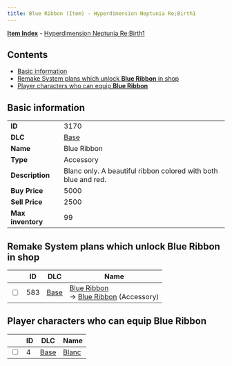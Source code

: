 ```yaml
---
title: Blue Ribbon (Item) - Hyperdimension Neptunia Re;Birth1
---
```


[**Item Index**](/neptunia/rb1/item/index.html) - [Hyperdimension Neptunia Re;Birth1](/neptunia/rb1)

## Contents

- [Basic information](#basic-information)
- [Remake System plans which unlock **Blue Ribbon** in shop](#remake-system-plans-which-unlock-blue-ribbon-in-shop)
- [Player characters who can equip **Blue Ribbon**](#player-characters-who-can-equip-blue-ribbon)
## Basic information

|   |   |
| -- | -- |
| **ID** | 3170 |
| **DLC** | [Base](/neptunia/rb1/dlc/1-base.html) |
| **Name** | Blue Ribbon |
| **Type** | Accessory |
| **Description** | Blanc only. A beautiful ribbon colored with both blue and red. |
| **Buy Price** | 5000 |
| **Sell Price** | 2500 |
| **Max inventory** | 99 |


## Remake System plans which unlock **Blue Ribbon** in shop

|    | ID | DLC | Name |
| -- | -- | --- | ---- |
| <input type="checkbox" id="rb1-remake-1-583" class="trackbox" /> | 583 | [Base](/neptunia/rb1/dlc/1-base.html) | [Blue Ribbon](/neptunia/rb1/remake/1-583-blue-ribbon.html)<br /> → [Blue Ribbon](/neptunia/rb1/item/1-3170-blue-ribbon.html) (Accessory) |


## Player characters who can equip **Blue Ribbon**

|    | ID | DLC | Name |
| -- | -- | --- | ---- |
| <input type="checkbox" id="rb1-player-1-4" class="trackbox" /> | 4 | [Base](/neptunia/rb1/dlc/1-base.html) | [Blanc](/neptunia/rb1/player/1-4-blanc.html) |
